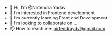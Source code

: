- 👋 Hi, I’m @Nirtendra Yadav
- 👀 I’m interested in Frontend development
- 🌱 I’m currently learning Front end Development
- 💞️ I’m looking to collaborate on ...
- 📫 How to reach me: nirtendraydv@gmail.com

<!---
Nirtendraydv/Nirtendraydv is a ✨ special ✨ repository because its `README.md` (this file) appears on your GitHub profile.
You can click the Preview link to take a look at your changes.
--->
